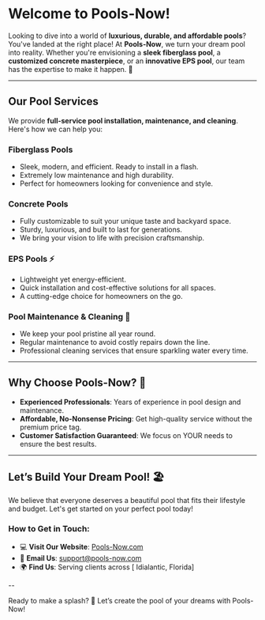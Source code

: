 # Welcome to Pools-Now! 

Looking to dive into a world of **luxurious, durable, and affordable pools**? You've landed at the right place! At **Pools-Now**, we turn your dream pool into reality. Whether you're envisioning a **sleek fiberglass pool**, a **customized concrete masterpiece**, or an **innovative EPS pool**, our team has the expertise to make it happen. 🌟

---

## **Our Pool Services** 

We provide **full-service pool installation, maintenance, and cleaning**. Here's how we can help you:

### **Fiberglass Pools** 
- Sleek, modern, and efficient. Ready to install in a flash.  
- Extremely low maintenance and high durability.  
- Perfect for homeowners looking for convenience and style.

### **Concrete Pools** 
- Fully customizable to suit your unique taste and backyard space.  
- Sturdy, luxurious, and built to last for generations.  
- We bring your vision to life with precision craftsmanship.

### **EPS Pools** ⚡
- Lightweight yet energy-efficient.  
- Quick installation and cost-effective solutions for all spaces.  
- A cutting-edge choice for homeowners on the go.

### **Pool Maintenance & Cleaning** 🧽
- We keep your pool pristine all year round.  
- Regular maintenance to avoid costly repairs down the line.  
- Professional cleaning services that ensure sparkling water every time.

---

## **Why Choose Pools-Now?** 💪
- **Experienced Professionals**: Years of experience in pool design and maintenance.
- **Affordable, No-Nonsense Pricing**: Get high-quality service without the premium price tag.
- **Customer Satisfaction Guaranteed**: We focus on YOUR needs to ensure the best results.

---

## **Let’s Build Your Dream Pool!** 🏖️

We believe that everyone deserves a beautiful pool that fits their lifestyle and budget. Let's get started on your perfect pool today!

### **How to Get in Touch**:  
- 💻 **Visit Our Website**: [Pools-Now.com](https://pools-now.com)  
- 📧 **Email Us**: support@pools-now.com  
- 🌍 **Find Us**: Serving clients across [ Idialantic, Florida]

--

Ready to make a splash? 🌊 Let’s create the pool of your dreams with Pools-Now!
